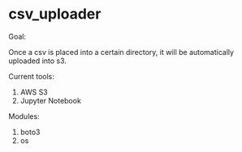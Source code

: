 # csv_uploader

Goal:

Once a csv is placed into a certain directory, it will be automatically uploaded into s3. 


Current tools:
1. AWS S3
2. Jupyter Notebook

Modules:
1. boto3
2. os
